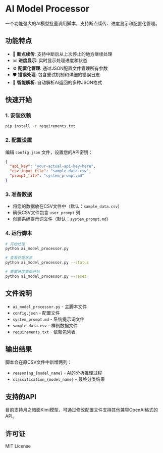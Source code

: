 # AI Model Processor

一个功能强大的AI模型批量调用脚本，支持断点续传、进度显示和配置化管理。

## 功能特点

- 🔄 **断点续传**: 支持中断后从上次停止的地方继续处理
- 📊 **进度显示**: 实时显示处理进度和状态
- ⚙️ **配置化管理**: 通过JSON配置文件管理所有参数
- 🛡️ **错误处理**: 包含重试机制和详细的错误日志
- 📝 **智能解析**: 自动解析AI返回的多种JSON格式

## 快速开始

### 1. 安装依赖

```bash
pip install -r requirements.txt
```

### 2. 配置设置

编辑 `config.json` 文件，设置您的API密钥：

```json
{
  "api_key": "your-actual-api-key-here",
  "csv_input_file": "sample_data.csv",
  "prompt_file": "system_prompt.md"
}
```

### 3. 准备数据

- 将您的数据放在CSV文件中（默认：`sample_data.csv`）
- 确保CSV文件包含 `user_prompt` 列
- 创建系统提示词文件（默认：`system_prompt.md`）

### 4. 运行脚本

```bash
# 开始处理
python ai_model_processor.py

# 查看处理状态
python ai_model_processor.py --status

# 重置进度重新开始
python ai_model_processor.py --reset
```

## 文件说明

- `ai_model_processor.py` - 主脚本文件
- `config.json` - 配置文件
- `system_prompt.md` - 系统提示词文件
- `sample_data.csv` - 样例数据文件
- `requirements.txt` - 依赖包列表

## 输出结果

脚本会在原CSV文件中新增两列：
- `reasoning_{model_name}` - AI的分析推理过程
- `classification_{model_name}` - 最终分类结果

## 支持的API

目前支持月之暗面Kimi模型，可通过修改配置文件支持其他兼容OpenAI格式的API。

## 许可证

MIT License
